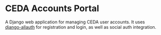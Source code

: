 # CEDA Accounts Portal

A Django web application for managing CEDA user accounts. It uses
[django-allauth](https://github.com/pennersr/django-allauth) for registration
and login, as well as social auth integration.
